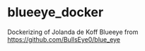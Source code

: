 # blueeye_docker
Dockerizing of Jolanda de Koff Blueeye from https://github.com/BullsEye0/blue_eye

